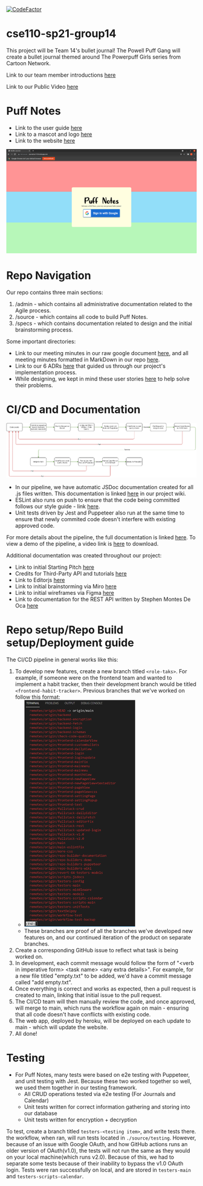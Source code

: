 [![CodeFactor](https://www.codefactor.io/repository/github/cse110-sp21-group14/cse110-sp21-group14/badge)](https://www.codefactor.io/repository/github/cse110-sp21-group14/cse110-sp21-group14)

# cse110-sp21-group14
This project will be Team 14's bullet journal! The Powell Puff Gang will create a bullet journal themed around The Powerpuff Girls series from Cartoon Network.

Link to our team member introductions [here](admin/team.md)

Link to our Public Video [here](https://www.youtube.com/watch?v=7kJBJ_yHrN0)

# Puff Notes
* Link to the user guide [here](admin/user-guide.md)
* Link to a mascot and logo [here](https://github.com/cse110-sp21-group14/cse110-sp21-group14/tree/main/admin/branding)
* Link to the website [here](http://journalcse110.herokuapp.com/)
<img src="Home_page.png"/>


# Repo Navigation
Our repo contains three main sections:
1. /admin - which contains all administrative documentation related to the Agile process.
2. /source - which contains all code to build Puff Notes.
3. /specs - which contains documentation related to design and the initial brainstorming process.

Some important directories:
* Link to our meeting minutes in our raw google document [here](https://docs.google.com/document/d/1Ol9hfNjOAM7VSLkzM7LW5DiJMwhpanS-ZufHaiNX_m4/edit), and all meeting minutes formatted in MarkDown in our repo [here](https://github.com/cse110-sp21-group14/cse110-sp21-group14/tree/main/admin/meetings).
* Link to our 6 ADRs [here](https://github.com/cse110-sp21-group14/cse110-sp21-group14/tree/main/specs/adrs) that guided us through our project's implementation process.
* While designing, we kept in mind these user stories [here](https://github.com/cse110-sp21-group14/cse110-sp21-group14/tree/main/specs/users) to help solve their problems.

# CI/CD and Documentation

<img src = ./admin/cipipeline/phase1.png>

* In our pipeline, we have automatic JSDoc documentation created for all .js files written. This documentation is linked [here](https://github.com/cse110-sp21-group14/cse110-sp21-group14/wiki/JSDocumentation) in our project wiki.
* ESLint also runs on push to ensure that the code being committed follows our style guide - link [here](https://github.com/cse110-sp21-group14/cse110-sp21-group14/wiki/Style-Guide).
* Unit tests driven by Jest and Puppeteer also run at the same time to ensure that newly commited code doesn't interfere with existing approved code.

For more details about the pipeline, the full documentation is linked [here](admin/cipipeline/phase1.md). To view a demo of the pipeline, a video link is [here](https://github.com/cse110-sp21-group14/cse110-sp21-group14/blob/main/admin/cipipeline/phase1_checkpoint2.mp4) to download.

Additional documentation was created throughout our project:
* Link to initial Starting Pitch [here](https://docs.google.com/presentation/d/1FfdShEVqnbVHkbO_MD2MfeiusTWybDkg7Jkx2SU8flg/edit#slide=id.p)
* Credits for Third-Party API and tutorials [here](https://docs.google.com/document/d/1IdVgWcgWRZYHBi5ORug7zJ4QmYH1AxhRbgPfunS0dDU/edit)
* Link to Editorjs [here](https://editorjs.io/)
* Link to initial brainstorming via Miro [here](https://miro.com/app/board/o9J_lJcx7N0=/)
* Link to initial wireframes via Figma [here](https://www.figma.com/file/qvMOaWu1RFGLdaPKKiIrAD/Wireframe-for-Bullet-Journal?node-id=0%3A1)
* Link to documentation for the REST API written by Stephen Montes De Oca [here](https://docs.google.com/document/d/1j3DD6C7CQiZlxhDtlqLQMEjPpexy1j_NuitMEchZSkA/edit?usp=sharing)

# Repo setup/Repo Build setup/Deployment guide
The CI/CD pipeline in general works like this: 
1. To develop new features, create a new branch titled `<role-taks>`. For example, if someone were on the frontend team and wanted to implement a habit tracker, then their development branch would be titled `<frontend-habit-tracker>`. Previous branches that we've worked on follow this format: 
   * <img src = "./admin/guide_figure/20-branch_names.PNG" style="height:600px">
   * These branches are proof of all the branches we've developed new features on, and our continued iteration of the product on separate branches.
2. Create a corresponding GitHub issue to reflect what task is being worked on. 
3. In development, each commit message would follow the form of "\<verb in imperative form\> \<task name\> \<any extra details\>". For example, for a new file titled "empty.txt" to be added, we'd have a commit message called "add empty.txt".
4. Once everything is correct and works as expected, then a pull request is created to main, linking that initial issue to the pull request.
5. The CI/CD team will then manually review the code, and once approved, will merge to main, which runs the workflow again on main - ensuring that all code doesn't have conflicts with existing code. 
6. The web app, deployed by heroku, will be deployed on each update to main - which will update the website. 
7. All done!

# Testing
* For Puff Notes, many tests were based on e2e testing with Puppeteer, and unit testing with Jest. Because these two worked together so well, we used them together in our testing framework.
  * All CRUD operations tested via e2e testing (For Journals and Calendar)
  * Unit tests written for correct information gathering and storing into our database
  * Unit tests written for encryption + decryption

To test, create a branch titled `testers-<testing item>`, and write tests there. the workflow, when ran, will run tests located in `./source/testing`.
However, because of an issue with Google OAuth, and how GitHub actions runs an older version of OAuth(v1.0), the tests will not run the same as they would on your local machine(which runs v2.0). Because of this, we had to separate some tests because of their inability to bypass the v1.0 OAuth login. Tests were ran successfully on local, and are stored in `testers-main` and `testers-scripts-calendar`.
